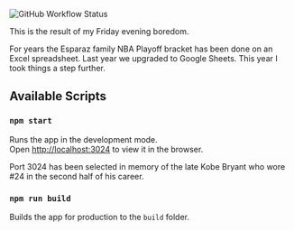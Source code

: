 ![GitHub Workflow Status](https://img.shields.io/github/workflow/status/JonEsparaz/nba-bracket/Node.js%20CI)

This is the result of my Friday evening boredom.

For years the Esparaz family NBA Playoff bracket has been done on an Excel spreadsheet.
Last year we upgraded to Google Sheets. This year I took things a step further.

## Available Scripts

### `npm start`

Runs the app in the development mode.<br />
Open [http://localhost:3024](http://localhost:3024) to view it in the browser.

Port 3024 has been selected in memory of the late Kobe Bryant who wore #24 in the second half of his career.

### `npm run build`

Builds the app for production to the `build` folder.

